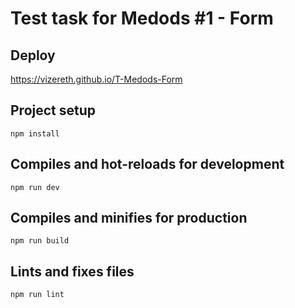 # Test task for Medods #1 - Form

## Deploy

https://vizereth.github.io/T-Medods-Form

## Project setup
```
npm install
```

## Compiles and hot-reloads for development
```
npm run dev
```

## Compiles and minifies for production
```
npm run build
```

## Lints and fixes files
```
npm run lint
```
